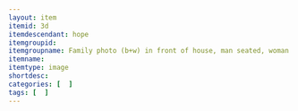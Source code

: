 ```yaml
---
layout: item
itemid: 3d
itemdescendant: hope
itemgroupid: 
itemgroupname: Family photo (b+w) in front of house, man seated, woman seated with child on lap, carriage on side of house)
itemname: 
itemtype: image
shortdesc: 
categories: [  ]
tags: [  ]
---
```







